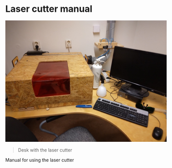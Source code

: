 # Laser cutter manual

![Desk with the laser cutter](steps/laser_desk.jpg)

> Desk with the laser cutter

Manual for using the laser cutter

